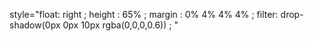 style="float: right ; height : 65% ; margin : 0% 4% 4% 4% ; filter: drop-shadow(0px 0px 10px rgba(0,0,0,0.6)) ; "

